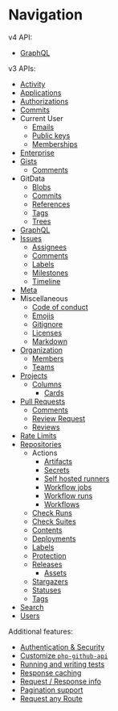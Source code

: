 Navigation
==========

v4 API:
* [GraphQL](graphql.md)

v3 APIs:
* [Activity](activity.md)
* [Applications](apps.md)
* [Authorizations](authorizations.md)
* [Commits](commits.md)
* Current User
  * [Emails](currentuser/emails.md)
  * [Public keys](currentuser/publickeys.md)
  * [Memberships](currentuser/memberships.md)
* [Enterprise](enterprise.md)
* [Gists](gists.md)
  * [Comments](gists/comments.md)
* GitData
  * [Blobs](gitdata/blobs.md)
  * [Commits](gitdata/commits.md)
  * [References](gitdata/references.md)
  * [Tags](gitdata/tags.md)
  * [Trees](gitdata/trees.md)
* [GraphQL](graphql.md)
* [Issues](issues.md)
  * [Assignees](issue/assignees.md)
  * [Comments](issue/comments.md)
  * [Labels](issue/labels.md)
  * [Milestones](issue/milestones.md)
  * [Timeline](issue/timeline.md)
* [Meta](meta.md)
* Miscellaneous
  * [Code of conduct](miscellaneous/codeofconduct.md)
  * [Emojis](miscellaneous/emojis.md)
  * [Gitignore](miscellaneous/gitignore.md)
  * [Licenses](miscellaneous/licenses.md)
  * [Markdown](miscellaneous/markdown.md)
* [Organization](organization.md)
  * [Members](organization/members.md)
  * [Teams](organization/teams.md)
* [Projects](project/projects.md)
  * [Columns](project/columns.md)
    * [Cards](project/cards.md)
* [Pull Requests](pull_requests.md)
  * [Comments](pull_request/comments.md)
  * [Review Request](pull_request/review_request.md)
  * [Reviews](pull_request/reviews.md)
* [Rate Limits](rate_limits.md)
* [Repositories](repos.md)
  * Actions
    * [Artifacts](repo/actions/artifacts.md)
    * [Secrets](repo/actions/secrets.md)
    * [Self hosted runners](repo/actions/self_hosted_runners.md)
    * [Workflow jobs](repo/actions/workflow_jobs.md)
    * [Workflow runs](repo/actions/workflow_runs.md)
    * [Workflows](repo/actions/workflows.md)
  * [Check Runs](repo/check_runs.md)
  * [Check Suites](repo/check_suites.md)
  * [Contents](repo/contents.md)
  * [Deployments](repo/deployments.md)
  * [Labels](repo/labels.md)
  * [Protection](repo/protection.md)
  * [Releases](repo/releases.md)
    * [Assets](repo/assets.md)
  * [Stargazers](repo/stargazers.md)
  * [Statuses](repo/statuses.md)
  * [Tags](repo/tags.md)
* [Search](search.md)
* [Users](users.md)

Additional features:

* [Authentication & Security](security.md)
* [Customize `php-github-api`](customize.md)
* [Running and writing tests](testing.md)
* [Response caching](caching.md)
* [Request / Response info](request_response_info.md)
* [Pagination support](result_pager.md)
* [Request any Route](request_any_route.md)
